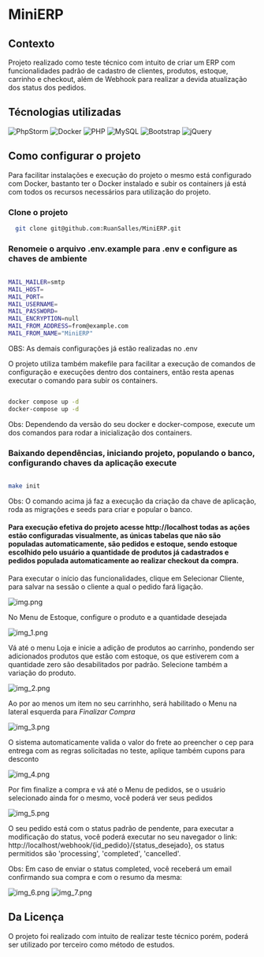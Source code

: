 # MiniERP 

## Contexto
Projeto realizado como teste técnico com intuito de criar um ERP com funcionalidades padrão de cadastro de clientes, produtos, estoque, carrinho e checkout, além de Webhook para realizar a devida atualização dos status dos pedidos.

## Técnologias utilizadas

![PhpStorm](https://img.shields.io/badge/phpstorm-143?style=for-the-badge&logo=phpstorm&logoColor=black&color=black&labelColor=darkorchid)
![Docker](https://img.shields.io/badge/docker-%230db7ed.svg?style=for-the-badge&logo=docker&logoColor=white)
![PHP](https://img.shields.io/badge/php-%23777BB4.svg?style=for-the-badge&logo=php&logoColor=white)
![MySQL](https://img.shields.io/badge/mysql-4479A1.svg?style=for-the-badge&logo=mysql&logoColor=white)
![Bootstrap](https://img.shields.io/badge/bootstrap-%238511FA.svg?style=for-the-badge&logo=bootstrap&logoColor=white)
![jQuery](https://img.shields.io/badge/jquery-%230769AD.svg?style=for-the-badge&logo=jquery&logoColor=white)

## Como configurar o projeto

Para facilitar instalações e execução do projeto o mesmo está configurado com Docker, bastanto ter o Docker instalado e subir os containers já está com todos os recursos necessários para utilização do projeto.

### Clone o projeto
~~~bash
  git clone git@github.com:RuanSalles/MiniERP.git
~~~

### Renomeie o arquivo .env.example para .env e configure as chaves de ambiente

~~~bash
 
MAIL_MAILER=smtp
MAIL_HOST=
MAIL_PORT=
MAIL_USERNAME=
MAIL_PASSWORD=
MAIL_ENCRYPTION=null
MAIL_FROM_ADDRESS=from@example.com
MAIL_FROM_NAME="MiniERP"
~~~
OBS: As demais configurações já estão realizadas no .env

O projeto utiliza também makefile para facilitar a execução de comandos de configuração e execuções dentro dos containers, então resta apenas executar o comando para subir os containers.

~~~bash

docker compose up -d
docker-compose up -d
~~~

Obs: Dependendo da versão do seu docker e docker-compose, execute  um dos comandos para rodar a inicialização dos containers.

### Baixando dependências, iniciando projeto, populando o banco, configurando chaves da aplicação execute

~~~bash

make init
~~~

Obs: O comando acima já faz a execução da criação da chave de aplicação, roda as migrações e seeds para criar e popular o banco.

#### Para execução efetiva do projeto acesse http://localhost todas as ações estão configuradas visualmente, as únicas tabelas que não são populadas automaticamente, são pedidos e estoque, sendo estoque escolhido pelo usuário a quantidade de produtos já cadastrados e pedidos populada automaticamente ao realizar checkout da compra.

Para executar o início das funcionalidades, clique em Selecionar Cliente, para salvar na sessão o cliente a qual o pedido fará ligação.

![img.png](img.png)

No Menu de Estoque, configure o produto e a quantidade desejada

![img_1.png](img_1.png)

Vá até o menu Loja e inicie a adição de produtos ao carrinho, pondendo ser adicionados produtos que estão com estoque, os que estiverem com a quantidade zero são desabilitados por padrão. Selecione também a variação do produto. 

![img_2.png](img_2.png)

Ao por ao menos um item no seu carrinhho, será habilitado o Menu na lateral esquerda para *Finalizar Compra*

![img_3.png](img_3.png)

O sistema automaticamente valida o valor do frete ao preencher o cep para entrega com as regras solicitadas no teste, aplique também cupons para desconto

![img_4.png](img_4.png)

Por fim finalize a compra e vá até o Menu de pedidos, se o usuário selecionado ainda for o mesmo, você poderá ver seus pedidos

![img_5.png](img_5.png)

O seu pedido está com o status padrão de pendente, para executar a modificação do status, você poderá executar no seu navegador o link: http://localhost/webhook/{id_pedido}/{status_desejado}, os status permitidos são 'processing', 'completed', 'cancelled'.

Obs: Em caso de enviar o status completed, você receberá um email confirmando sua compra e com o resumo da mesma:

![img_6.png](img_6.png)
![img_7.png](img_7.png)

## Da Licença

O projeto foi realizado com intuito de realizar teste técnico porém, poderá ser utilizado por terceiro como método de estudos.
